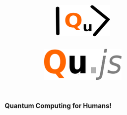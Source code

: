<h1 align="center">
  <img src="images/qujslogo2.png" alt="Qu.js" width="175" height="100"> <br><br>
  <img src="images/Qujs2.png" alt="Qu.js" width="250" height="100">
  <br>
  <br>
</h1>

## Quantum Computing for Humans!